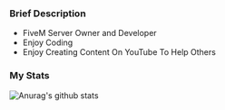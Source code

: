 ### Brief Description
- FiveM Server Owner and Developer 
- Enjoy Coding
- Enjoy Creating Content On YouTube To Help Others

### My Stats

![Anurag's github stats](https://github-readme-stats.vercel.app/api?username=itswrath&show_icons=true&theme=react)
